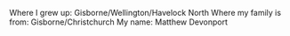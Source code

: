 Where I grew up: Gisborne/Wellington/Havelock North
Where my family is from: Gisborne/Christchurch
My name: Matthew Devonport